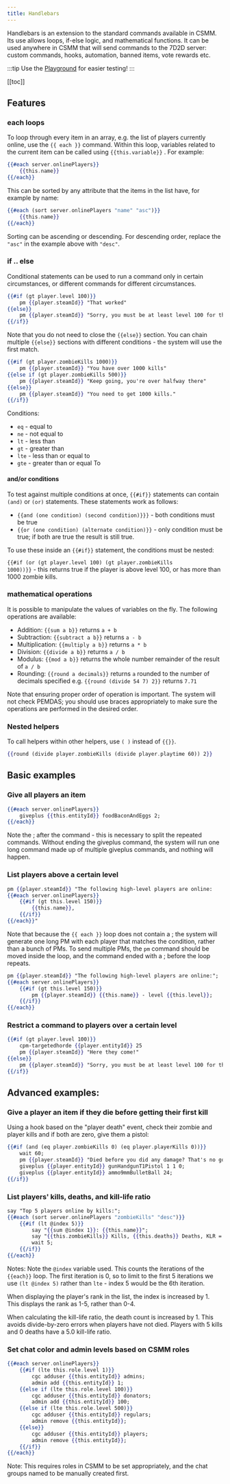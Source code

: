```yaml
---
title: Handlebars
---
```


Handlebars is an extension to the standard commands available in CSMM. Its use allows loops, if-else logic, and mathematical functions. It can be used anywhere in CSMM that will send commands to the 7D2D server: custom commands, hooks, automation, banned items, vote rewards etc.

:::tip
Use the [Playground](https://catalysmsservermanager.github.io/custom-commands-playground/) for easier testing!
:::

[[toc]]

## Features

### each loops

To loop through every item in an array, e.g. the list of players currently online, use the <code v-pre>{{ each }}</code> command. Within this loop, variables related to the current item can be called using <code v-pre>{{this.variable}}</code> . For example:

```handlebars
{{#each server.onlinePlayers}}
    {{this.name}}
{{/each}}
```

This can be sorted by any attribute that the items in the list have, for example by name:

```handlebars
{{#each (sort server.onlinePlayers "name" "asc")}}
    {{this.name}}
{{/each}}
```

Sorting can be ascending or descending. For descending order, replace the `"asc"` in the example above with `"desc"`.

### if .. else

Conditional statements can be used to run a command only in certain circumstances, or different commands for different circumstances.

```handlebars
{{#if (gt player.level 100)}}
    pm {{player.steamId}} "That worked"
{{else}}
    pm {{player.steamId}} "Sorry, you must be at least level 100 for this command"
{{/if}}
```

Note that you do not need to close the <code v-pre>{{else}}</code>  section. You can chain multiple <code v-pre>{{else}}</code> sections with different conditions - the system will use the first match.

```handlebars
{{#if (gt player.zombieKills 1000)}}
    pm {{player.steamId}} "You have over 1000 kills"
{{else if (gt player.zombieKills 500)}}
    pm {{player.steamId}} "Keep going, you're over halfway there"
{{else}}
    pm {{player.steamId}} "You need to get 1000 kills."
{{/if}}
```

Conditions:
* `eq` - equal to
* `ne` - not equal to
* `lt` - less than
* `gt` - greater than
* `lte` - less than or equal to
* `gte` - greater than or equal To

#### and/or conditions

To test against multiple conditions at once, <code v-pre>{{#if}}</code> statements can contain `(and)` or `(or)` statements. These statements work as follows:

- <code v-pre>{{and (one condition) (second condition)}}}</code> - both conditions must be true
- <code v-pre>{{or (one condition) (alternate condition)}}</code> - only condition must be true; if both are true the result is still true.

To use these inside an <code v-pre>{{#if}}</code>  statement, the conditions must be nested:

<code v-pre>{{#if (or (gt player.level 100) (gt player.zombieKills 1000))}}</code> - this returns true if the player is above level 100, or has more than 1000 zombie kills.

### mathematical operations

It is possible to manipulate the values of variables on the fly. The following operations are available:

* Addition: <code v-pre>{{sum a b}}</code>  returns `a + b`
* Subtraction: <code v-pre>{{subtract a b}}</code>  returns `a - b`
* Multiplication: <code v-pre>{{multiply a b}}</code>  returns `a * b`
* Division: <code v-pre>{{divide a b}}</code>  returns `a / b`
* Modulus: <code v-pre>{{mod a b}}</code>  returns the whole number remainder of the result of `a / b`
* Rounding: <code v-pre>{{round a decimals}}</code>  returns `a` rounded to the number of decimals specified e.g. <code v-pre>{{round (divide 54 7) 2}}</code>  returns `7.71`

Note that ensuring proper order of operation is important. The system will not check PEMDAS; you should use braces appropriately to make sure the operations are performed in the desired order.

### Nested helpers

To call helpers within other helpers, use `( )` instead of `{{}}`.

```handlebars
{{round (divide player.zombieKills (divide player.playtime 60)) 2}}
```

## Basic examples

### Give all players an item

```handlebars
{{#each server.onlinePlayers}}
    giveplus {{this.entityId}} foodBaconAndEggs 2;
{{/each}}
```

Note the ; after the command - this is necessary to split the repeated commands. Without ending the giveplus command, the system will run one long command made up of multiple giveplus commands, and nothing will happen.

### List players above a certain level

```handlebars
pm {{player.steamId}} "The following high-level players are online:
{{#each server.onlinePlayers}}
    {{#if (gt this.level 150)}}
        {{this.name}}, 
    {{/if}}
{{/each}}"
```

Note that because the <code v-pre>{{ each }}</code> loop does not contain a ; the system will generate one long PM with each player that matches the condition, rather than a bunch of PMs. To send multiple PMs, the `pm` command should be moved inside the loop, and the command ended with a ; before the loop repeats.

```handlebars
pm {{player.steamId}} "The following high-level players are online:";
{{#each server.onlinePlayers}}
    {{#if (gt this.level 150)}}
        pm {{player.steamId}} {{this.name}} - level {{this.level}};
    {{/if}}
{{/each}}
```

### Restrict a command to players over a certain level

```handlebars
{{#if (gt player.level 100)}}
    cpm-targetedhorde {{player.entityId}} 25
    pm {{player.steamId}} "Here they come!"
{{else}}
    pm {{player.steamId}} "Sorry, you must be at least level 100 for this command"
{{/if}}
```

## Advanced examples:

### Give a player an item if they die before getting their first kill

Using a hook based on the "player death" event, check their zombie and player kills and if both are zero, give them a pistol:

```handlebars
{{#if (and (eq player.zombieKills 0) (eq player.playerKills 0))}}
    wait 60;
    pm {{player.steamId}} "Died before you did any damage? That's no good. Here's a pity prize."
    giveplus {{player.entityId}} gunHandgunT1Pistol 1 1 0;
    giveplus {{player.entityId}} ammo9mmBulletBall 24;
{{/if}}
```

### List players' kills, deaths, and kill-life ratio

```handlebars
say "Top 5 players online by kills:";
{{#each (sort server.onlinePlayers "zombieKills" "desc")}}
    {{#if (lt @index 5)}}
        say "{{sum @index 1}}: {{this.name}}";
        say "{{this.zombieKills}} Kills, {{this.deaths}} Deaths, KLR = {{round ( divide this.zombieKills (sum this.deaths 1)) 1}}";
        wait 5;
    {{/if}}
{{/each}}
```

Notes:
Note the `@index` variable used. This counts the iterations of the <code v-pre>{{each}}</code> loop. The first iteration is 0, so to limit to the first 5 iterations we use `(lt @index 5)` rather than `lte` - index 5 would be the 6th iteration.

When displaying the player's rank in the list, the index is increased by 1. This displays the rank as 1-5, rather than 0-4.

When calculating the kill-life ratio, the death count is increased by 1. This avoids divide-by-zero errors when players have not died. Players with 5 kills and 0 deaths have a 5.0 kill-life ratio.

### Set chat color and admin levels based on CSMM roles

```handlebars
{{#each server.onlinePlayers}}
    {{#if (lte this.role.level 1)}}
        cgc adduser {{this.entityId}} admins;
        admin add {{this.entityId}} 1;
    {{else if (lte this.role.level 100)}}
        cgc adduser {{this.entityId}} donators;
        admin add {{this.entityId}} 100;
    {{else if (lte this.role.level 500)}}
        cgc adduser {{this.entityId}} regulars;
        admin remove {{this.entityId}};
    {{else}}
        cgc adduser {{this.entityId}} players;
        admin remove {{this.entityId}};
    {{/if}}
{{/each}}
```

Note: This requires roles in CSMM to be set appropriately, and the chat groups named to be manually created first.
